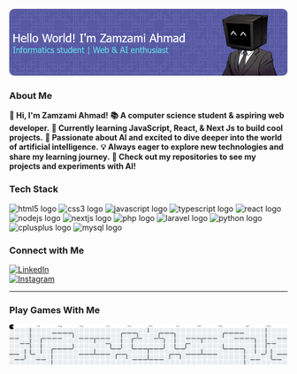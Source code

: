 ![Zamzami Ahmad](zamzamiahmad.png)

### About Me

**👋 Hi, I'm Zamzami Ahmad!**
**📚 A computer science student & aspiring web developer.**
**🚀 Currently learning JavaScript, React, & Next Js to build cool projects.**
**🤖 Passionate about AI and excited to dive deeper into the world of artificial intelligence.**
**💡 Always eager to explore new technologies and share my learning journey.**
**🔧 Check out my repositories to see my projects and experiments with AI!**

### Tech Stack

<div align="left">
  <img src="https://cdn.jsdelivr.net/gh/devicons/devicon/icons/html5/html5-original.svg" height="40" alt="html5 logo"  />
  <img src="https://cdn.jsdelivr.net/gh/devicons/devicon/icons/css3/css3-original.svg" height="40" alt="css3 logo"  />
  <img src="https://cdn.jsdelivr.net/gh/devicons/devicon/icons/javascript/javascript-original.svg" height="40" alt="javascript logo"  />
  <img src="https://cdn.jsdelivr.net/gh/devicons/devicon/icons/typescript/typescript-original.svg" height="40" alt="typescript logo"  />
  <img src="https://cdn.jsdelivr.net/gh/devicons/devicon/icons/react/react-original.svg" height="40" alt="react logo"  />
  <img src="https://cdn.jsdelivr.net/gh/devicons/devicon/icons/nodejs/nodejs-original.svg" height="40" alt="nodejs logo"  />
  <img src="https://cdn.jsdelivr.net/gh/devicons/devicon/icons/nextjs/nextjs-original.svg" height="40" alt="nextjs logo"  />
  <img src="https://cdn.jsdelivr.net/gh/devicons/devicon/icons/php/php-original.svg" height="40" alt="php logo"  />
  <img src="https://cdn.jsdelivr.net/gh/devicons/devicon/icons/laravel/laravel-original.svg" height="40" alt="laravel logo"  />
  <img src="https://cdn.jsdelivr.net/gh/devicons/devicon/icons/python/python-original.svg" height="40" alt="python logo"  />
  <img src="https://cdn.jsdelivr.net/gh/devicons/devicon/icons/cplusplus/cplusplus-original.svg" height="40" alt="cplusplus logo"  />
  <img src="https://cdn.jsdelivr.net/gh/devicons/devicon/icons/mysql/mysql-original.svg" height="40" alt="mysql logo"  />
</div>

### Connect with Me

[![LinkedIn](https://img.shields.io/badge/LinkedIn-0A66C2?style=for-the-badge&logo=linkedin&logoColor=white)](https://www.linkedin.com/in/your-profile)  
[![Instagram](https://img.shields.io/badge/Instagram-E4405F?style=for-the-badge&logo=instagram&logoColor=white)]([https://www.instagram.com/miiz4mmi](https://www.instagram.com/zamzami.ahmd/))

---

### Play Games With Me

<picture>
  <source media="(prefers-color-scheme: dark)" srcset="https://raw.githubusercontent.com/ZetSphere/ZetSphere/output/pacman-contribution-graph-dark.svg">
  <source media="(prefers-color-scheme: light)" srcset="https://raw.githubusercontent.com/ZetSphere/ZetSphere/output/pacman-contribution-graph.svg">
  <img alt="pacman contribution graph" src="https://raw.githubusercontent.com/ZetSphere/ZetSphere/output/pacman-contribution-graph.svg">
</picture>
